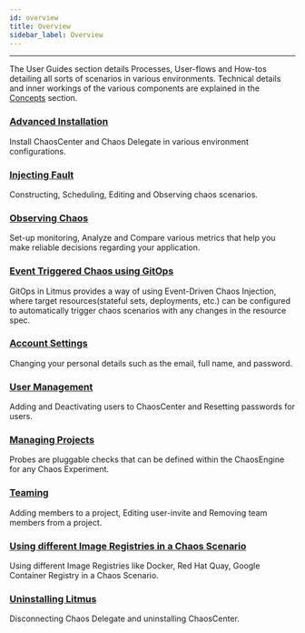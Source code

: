 ```yaml
---
id: overview
title: Overview
sidebar_label: Overview
---
```


---

The User Guides section details Processes, User-flows and How-tos detailing all sorts of scenarios in various environments. Technical details and inner workings of the various components are explained in the [Concepts](../concepts/overview.md) section.

### [Advanced Installation](chaoscenter-cluster-scope-installation.md)

Install ChaosCenter and Chaos Delegate in various environment configurations.

### [Injecting Fault](schedule-experiment.md)

Constructing, Scheduling, Editing and Observing chaos scenarios.

### [Observing Chaos](observability-set-up.md)

Set-up monitoring, Analyze and Compare various metrics that help you make reliable decisions regarding your application.

### [Event Triggered Chaos using GitOps](gitops-configuration.md)

GitOps in Litmus provides a way of using Event-Driven Chaos Injection, where target resources(stateful sets, deployments, etc.) can be configured to automatically trigger chaos scenarios with any changes in the resource spec.

### [Account Settings](account-settings.md)

Changing your personal details such as the email, full name, and password.

### [User Management](create-user.md)

Adding and Deactivating users to ChaosCenter and Resetting passwords for users.

### [Managing Projects](change-project-name.md)

Probes are pluggable checks that can be defined within the ChaosEngine for any Chaos Experiment.

### [Teaming](invite-team-member.md)

Adding members to a project, Editing user-invite and Removing team members from a project.

### [Using different Image Registries in a Chaos Scenario](image-registry.md)

Using different Image Registries like Docker, Red Hat Quay, Google Container Registry in a Chaos Scenario.

### [Uninstalling Litmus](uninstall-litmus.md)

Disconnecting Chaos Delegate and uninstalling ChaosCenter.
